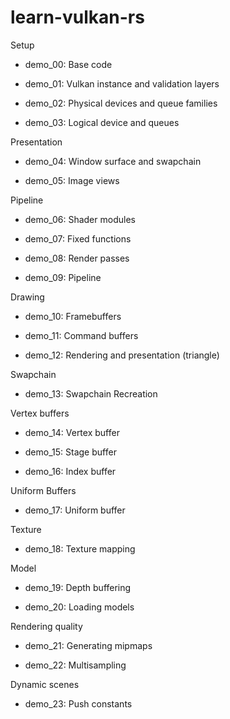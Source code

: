 # learn-vulkan-rs

Setup

- demo_00: Base code

- demo_01: Vulkan instance and validation layers

- demo_02: Physical devices and queue families

- demo_03: Logical device and queues

Presentation

- demo_04: Window surface and swapchain

- demo_05: Image views

Pipeline

- demo_06: Shader modules

- demo_07: Fixed functions

- demo_08: Render passes

- demo_09: Pipeline

Drawing

- demo_10: Framebuffers

- demo_11: Command buffers

- demo_12: Rendering and presentation (triangle)

Swapchain

- demo_13: Swapchain Recreation

Vertex buffers

- demo_14: Vertex buffer

- demo_15: Stage buffer

- demo_16: Index buffer

Uniform Buffers

- demo_17: Uniform buffer

Texture

- demo_18: Texture mapping

Model

- demo_19: Depth buffering

- demo_20: Loading models

Rendering quality

- demo_21: Generating mipmaps

- demo_22: Multisampling

Dynamic scenes

- demo_23: Push constants